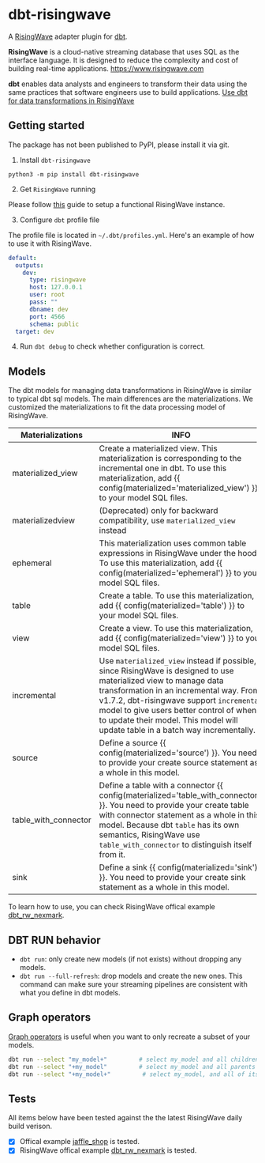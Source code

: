# dbt-risingwave

A [RisingWave](https://github.com/risingwavelabs/risingwave) 
adapter plugin for [dbt](https://www.getdbt.com/).

**RisingWave** is a cloud-native streaming database that uses SQL as the interface language. It is designed to reduce the complexity and cost of building real-time applications. https://www.risingwave.com

**dbt** enables data analysts and engineers to transform their data using the same practices that software engineers use to build applications. [Use dbt for data transformations in RisingWave](https://docs.risingwave.com/docs/current/use-dbt/)

## Getting started

The package has not been published to PyPI, please install it via git.

1. Install `dbt-risingwave`

```shell
python3 -m pip install dbt-risingwave
```

2. Get `RisingWave` running

Please follow [this](https://www.risingwave.dev/docs/current/get-started/) guide to setup a functional RisingWave instance.

3. Configure `dbt` profile file

The profile file is located in `~/.dbt/profiles.yml`. Here's an example of how to use it with RisingWave.

```yaml
default:
  outputs:
    dev:
      type: risingwave
      host: 127.0.0.1
      user: root
      pass: ""
      dbname: dev
      port: 4566
      schema: public
  target: dev
```

4. Run `dbt debug` to check whether configuration is correct.

## Models

The dbt models for managing data transformations in RisingWave is similar to typical dbt sql models. The main differences are the materializations. We customized the materializations to fit the data processing model of RisingWave.

| Materializations      | INFO                   |
| ---------------------- | --------------------- |
| materialized_view      | Create a materialized view. This materialization is corresponding to the incremental one in dbt. To use this materialization, add {{ config(materialized='materialized_view') }} to your model SQL files.                      |
| materializedview       | (Deprecated) only for backward compatibility, use `materialized_view` instead                      |
| ephemeral              | This materialization uses common table expressions in RisingWave under the hood. To use this materialization, add {{ config(materialized='ephemeral') }} to your model SQL files.                      |
| table                  | Create a table. To use this materialization, add {{ config(materialized='table') }} to your model SQL files. |
| view                   | Create a view. To use this materialization, add {{ config(materialized='view') }} to your model SQL files. |
| incremental            | Use `materialized_view` instead if possible, since RisingWave is designed to use materialized view to manage data transformation in an incremental way. From v1.7.2, dbt-risingwave support `incremental` model to give users better control of when to update their model. This model will update table in a batch way incrementally.                     |
| source                 | Define a source {{ config(materialized='source') }}. You need to provide your create source statement as a whole in this model.                      |
| table_with_connector   | Define a table with a connector {{ config(materialized='table_with_connector') }}. You need to provide your create table with connector statement as a whole in this model. Because dbt `table` has its own semantics, RisingWave use `table_with_connector` to distinguish itself from it.                      |
| sink                   | Define a sink {{ config(materialized='sink') }}. You need to provide your create sink statement as a whole in this model.                      |

To learn how to use, you can check RisingWave offical example [dbt_rw_nexmark](https://github.com/risingwavelabs/dbt_rw_nexmark).

## DBT RUN behavior

- `dbt run`: only create new models (if not exists) without dropping any models.
- `dbt run --full-refresh`: drop models and create the new ones. This command can make sure your streaming pipelines are consistent with what you define in dbt models.

## Graph operators

[Graph operators](https://docs.getdbt.com/reference/node-selection/graph-operators) is useful when you want to only recreate a subset of your models.

```sh
dbt run --select "my_model+"         # select my_model and all children
dbt run --select "+my_model"         # select my_model and all parents
dbt run --select "+my_model+"         # select my_model, and all of its parents and children
```

## Tests

All items below have been tested against the the latest RisingWave daily build verison.

- [x] Offical example [jaffle_shop](https://github.com/dbt-labs/jaffle_shop) is tested.
- [x] RisingWave offical example [dbt_rw_nexmark](https://github.com/risingwavelabs/dbt_rw_nexmark) is tested.
